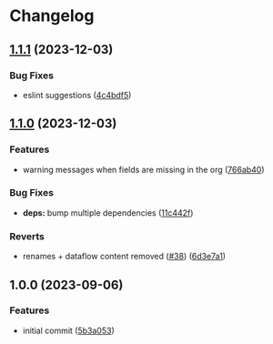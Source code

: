 # Changelog

## [1.1.1](https://github.com/baslu93/plugin-analytics-connected-objects/compare/v1.1.0...v1.1.1) (2023-12-03)


### Bug Fixes

* eslint suggestions ([4c4bdf5](https://github.com/baslu93/plugin-analytics-connected-objects/commit/4c4bdf504cb5468071a15be6585fc6b9e8b6bbf1))

## [1.1.0](https://github.com/baslu93/plugin-analytics-connected-objects/compare/v1.0.0...v1.1.0) (2023-12-03)


### Features

* warning messages when fields are missing in the org ([766ab40](https://github.com/baslu93/plugin-analytics-connected-objects/commit/766ab406c71de5268a668a46c3502f77c81203c4))


### Bug Fixes

* **deps:** bump multiple dependencies ([11c442f](https://github.com/baslu93/plugin-analytics-connected-objects/commit/11c442fdebbe7422dd99ed05ce82f09daea0925c))


### Reverts

* renames + dataflow content removed ([#38](https://github.com/baslu93/plugin-analytics-connected-objects/issues/38)) ([6d3e7a1](https://github.com/baslu93/plugin-analytics-connected-objects/commit/6d3e7a132353890f33a0f84fb80c4e6cf8423bd0))

## 1.0.0 (2023-09-06)


### Features

* initial commit ([5b3a053](https://github.com/baslu93/plugin-analytics-connected-objects/commit/5b3a05382d060a51d38d19505f79f9128e18fab1))
